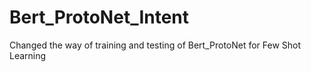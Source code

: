 # Bert_ProtoNet_Intent
Changed the way of training and testing of Bert_ProtoNet for Few Shot Learning
